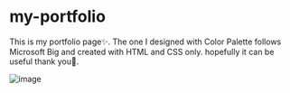 # my-portfolio
This is my portfolio page✨. The one I designed with Color Palette follows Microsoft Big and created with HTML and CSS only. hopefully it can be useful thank you😬.

![image](https://github.com/WellkitDev/my-portfolio/assets/82035540/c9580f52-a2b3-43ac-be76-1f96ffc3ad7f)

